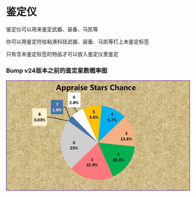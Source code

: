 # 鉴定仪

鉴定仪可以用来鉴定武器、装备、马凯等

你可以用鉴定符给粘液科技武器、装备、马凯等打上未鉴定标签

只有含未鉴定标签的物品才可以放入鉴定仪里鉴定

### Bump v24版本之前的鉴定星数概率图

![](<../../.gitbook/assets/appraise.jpeg>)

